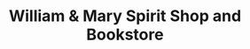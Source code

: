 ---
title: "William & Mary Spirit Shop and Bookstore"
url: /williamsburg/william-and-mary-spirit-shop-and-bookstore/
shop: books
---